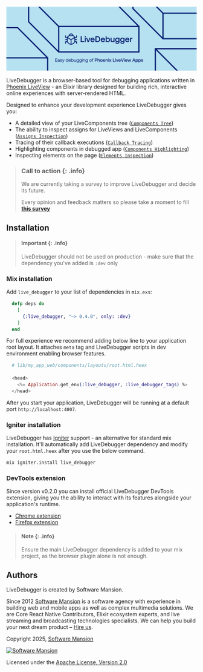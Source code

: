 ![LiveDebugger_Chrome_WebStore](images/banner.jpg)

LiveDebugger is a browser-based tool for debugging applications written in [Phoenix LiveView](https://github.com/phoenixframework/phoenix_live_view) - an Elixir library designed for building rich, interactive online experiences with server-rendered HTML.

Designed to enhance your development experience LiveDebugger gives you:

- A detailed view of your LiveComponents tree ([`Components Tree`](./components_tree.md))
- The ability to inspect assigns for LiveViews and LiveComponents ([`Assigns Inspection`](./assigns_inspection.md))
- Tracing of their callback executions ([`Callback Tracing`](./callback_tracing.md))
- Highlighting components in debugged app ([`Components Highlighting`](./components_highlighting.md))
- Inspecting elements on the page ([`Elements Inspection`](./elements_inspection.md))

> ### Call to action {: .info}
>
> We are currently taking a survey to improve LiveDebugger and decide its future.
>
> Every opinion and feedback matters so please take a moment to fill **[this survey](https://docs.google.com/forms/d/1-VdPBCDZ5oDxxSbgpyM9Yri3xhMvzNWA4wvQrXkbpzw/viewform)**

## Installation

> #### Important {: .info}
>
> LiveDebugger should not be used on production - make sure that the dependency you've added is `:dev` only

<!-- tabs-open -->

### Mix installation

Add `live_debugger` to your list of dependencies in `mix.exs`:

```elixir
  defp deps do
    [
      {:live_debugger, "~> 0.4.0", only: :dev}
    ]
  end
```

For full experience we recommend adding below line to your application root layout. It attaches `meta` tag and LiveDebugger scripts in dev environment enabling browser features.

```elixir
  # lib/my_app_web/components/layouts/root.html.heex

  <head>
    <%= Application.get_env(:live_debugger, :live_debugger_tags) %>
  </head>
```

After you start your application, LiveDebugger will be running at a default port `http://localhost:4007`.

### Igniter installation

LiveDebugger has [Igniter](https://github.com/ash-project/igniter) support - an alternative for standard mix installation. It'll automatically add LiveDebugger dependency and modify your `root.html.heex` after you use the below command.

```bash
mix igniter.install live_debugger
```

<!-- tabs-close -->

### DevTools extension

Since version v0.2.0 you can install official LiveDebugger DevTools extension, giving you the ability to interact with its features alongside your application's runtime.

- [Chrome extension](https://chromewebstore.google.com/detail/gmdfnfcigbfkmghbjeelmbkbiglbmbpe)
- [Firefox extension](https://addons.mozilla.org/en-US/firefox/addon/livedebugger-devtools/)

> #### Note {: .info}
>
> Ensure the main LiveDebugger dependency is added to your mix project, as the browser plugin alone is not enough.

## Authors

LiveDebugger is created by Software Mansion.

Since 2012 [Software Mansion](https://swmansion.com/?utm_source=git&utm_medium=readme&utm_campaign=livedebugger) is a software agency with experience in building web and mobile apps as well as complex multimedia solutions. We are Core React Native Contributors, Elixir ecosystem experts, and live streaming and broadcasting technologies specialists. We can help you build your next dream product – [Hire us](https://swmansion.com/contact/projects).

Copyright 2025, [Software Mansion](https://swmansion.com/?utm_source=git&utm_medium=readme&utm_campaign=livedebugger)

[![Software Mansion](https://logo.swmansion.com/logo?color=white&variant=desktop&width=200&tag=livedebugger-github)](https://swmansion.com/?utm_source=git&utm_medium=readme&utm_campaign=livedebugger)

Licensed under the [Apache License, Version 2.0](https://github.com/software-mansion/live-debugger/blob/main/LICENSE)
